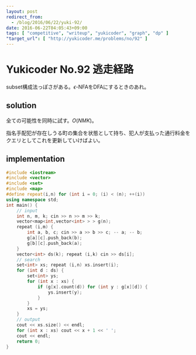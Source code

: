 ```yaml
---
layout: post
redirect_from:
  - /blog/2016/06/22/yuki-92/
date: 2016-06-22T04:05:43+09:00
tags: [ "competitive", "writeup", "yukicoder", "graph", "dp" ]
"target_url": [ "http://yukicoder.me/problems/no/92" ]
---
```


# Yukicoder No.92 逃走経路

subset構成法っぽさがある。$\epsilon$-NFAをDFAにするときのあれ。

## solution

全ての可能性を同時に試す。$O(NMK)$。

指名手配犯が存在しうる町の集合を状態として持ち、犯人が支払った通行料金をクエリとしてこれを更新していけばよい。

## implementation

``` c++
#include <iostream>
#include <vector>
#include <set>
#include <map>
#define repeat(i,n) for (int i = 0; (i) < (n); ++(i))
using namespace std;
int main() {
    // input
    int n, m, k; cin >> n >> m >> k;
    vector<map<int,vector<int> > > g(n);
    repeat (i,m) {
        int a, b, c; cin >> a >> b >> c; -- a; -- b;
        g[a][c].push_back(b);
        g[b][c].push_back(a);
    }
    vector<int> ds(k); repeat (i,k) cin >> ds[i];
    // search
    set<int> xs; repeat (i,n) xs.insert(i);
    for (int d : ds) {
        set<int> ys;
        for (int x : xs) {
            if (g[x].count(d)) for (int y : g[x][d]) {
                ys.insert(y);
            }
        }
        xs = ys;
    }
    // output
    cout << xs.size() << endl;
    for (int x : xs) cout << x + 1 << ' ';
    cout << endl;
    return 0;
}
```
